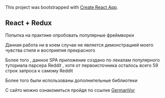 This project was bootstrapped with [Create React App](https://github.com/facebook/create-react-app).

## React + Redux 

Попытка на практике опробовать популярные фреймворки 

Данная работа ни в коем случае не является демонстрацией моего чувства стиля и восприятия прекрасного 

Более того , данное SPA приложение создано по лекалам популярного туториала парсера Reddit , хотя от первоисточника осталось всего 59 строк запроса к самому Reddit 

Более того были использованы дополнительные библиотеки 

С сайто можно ознакомиться пройдя по ссылке [GermanVor](https://quizzical-sinoussi-351dcc.netlify.com)

